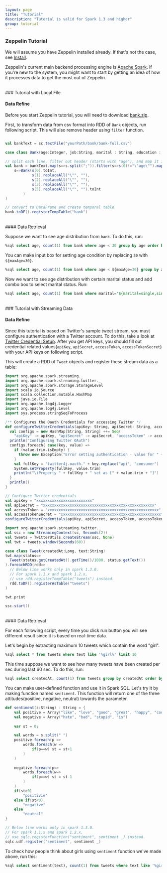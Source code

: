 ```yaml
---
layout: page
title: "Tutorial"
description: "Tutorial is valid for Spark 1.3 and higher"
group: tutorial
---
```


### Zeppelin Tutorial

We will assume you have Zeppelin installed already. If that's not the case, see [Install](../install/install.html).

Zeppelin's current main backend processing engine is [Apache Spark](https://spark.apache.org). If you're new to the system, you might want to start by getting an idea of how it processes data to get the most out of Zeppelin.

<br />
### Tutorial with Local File

#### Data Refine

Before you start Zeppelin tutorial, you will need to download [bank.zip](http://archive.ics.uci.edu/ml/machine-learning-databases/00222/bank.zip). 

First, to transform data from csv format into RDD of `Bank` objects, run following script. This will also remove header using `filter` function.

```scala

val bankText = sc.textFile("yourPath/bank/bank-full.csv")

case class Bank(age:Integer, job:String, marital : String, education : String, balance : Integer)

// split each line, filter out header (starts with "age"), and map it into Bank case class  
val bank = bankText.map(s=>s.split(";")).filter(s=>s(0)!="\"age\"").map(
    s=>Bank(s(0).toInt, 
            s(1).replaceAll("\"", ""),
            s(2).replaceAll("\"", ""),
            s(3).replaceAll("\"", ""),
            s(5).replaceAll("\"", "").toInt
        )
)

// convert to DataFrame and create temporal table
bank.toDF().registerTempTable("bank")
```

<br />
#### Data Retrieval

Suppose we want to see age distribution from `bank`. To do this, run:

```sql
%sql select age, count(1) from bank where age < 30 group by age order by age
```

You can make input box for setting age condition by replacing `30` with `${maxAge=30}`.

```sql
%sql select age, count(1) from bank where age < ${maxAge=30} group by age order by age
```

Now we want to see age distribution with certain marital status and add combo box to select marital status. Run:

```sql
%sql select age, count(1) from bank where marital="${marital=single,single|divorced|married}" group by age order by age
```

<br />
### Tutorial with Streaming Data 

#### Data Refine

Since this tutorial is based on Twitter's sample tweet stream, you must configure authentication with a Twitter account. To do this, take a look at [Twitter Credential Setup](https://databricks-training.s3.amazonaws.com/realtime-processing-with-spark-streaming.html#twitter-credential-setup). After you get API keys, you should fill out credential related values(`apiKey`, `apiSecret`, `accessToken`, `accessTokenSecret`) with your API keys on following script.

This will create a RDD of `Tweet` objects and register these stream data as a table:

```scala
import org.apache.spark.streaming._
import org.apache.spark.streaming.twitter._
import org.apache.spark.storage.StorageLevel
import scala.io.Source
import scala.collection.mutable.HashMap
import java.io.File
import org.apache.log4j.Logger
import org.apache.log4j.Level
import sys.process.stringSeqToProcess

/** Configures the Oauth Credentials for accessing Twitter */
def configureTwitterCredentials(apiKey: String, apiSecret: String, accessToken: String, accessTokenSecret: String) {
  val configs = new HashMap[String, String] ++= Seq(
    "apiKey" -> apiKey, "apiSecret" -> apiSecret, "accessToken" -> accessToken, "accessTokenSecret" -> accessTokenSecret)
  println("Configuring Twitter OAuth")
  configs.foreach{ case(key, value) =>
    if (value.trim.isEmpty) {
      throw new Exception("Error setting authentication - value for " + key + " not set")
    }
    val fullKey = "twitter4j.oauth." + key.replace("api", "consumer")
    System.setProperty(fullKey, value.trim)
    println("\tProperty " + fullKey + " set as [" + value.trim + "]")
  }
  println()
}

// Configure Twitter credentials
val apiKey = "xxxxxxxxxxxxxxxxxxxxxxxxx"
val apiSecret = "xxxxxxxxxxxxxxxxxxxxxxxxxxxxxxxxxxxxxxxxxxxxxxxxxx"
val accessToken = "xxxxxxxxxxxxxxxxxxxxxxxxxxxxxxxxxxxxxxxxxxxxxxxxxx"
val accessTokenSecret = "xxxxxxxxxxxxxxxxxxxxxxxxxxxxxxxxxxxxxxxxxxxxx"
configureTwitterCredentials(apiKey, apiSecret, accessToken, accessTokenSecret)

import org.apache.spark.streaming.twitter._
val ssc = new StreamingContext(sc, Seconds(2))
val tweets = TwitterUtils.createStream(ssc, None)
val twt = tweets.window(Seconds(60))

case class Tweet(createdAt:Long, text:String)
twt.map(status=>
  Tweet(status.getCreatedAt().getTime()/1000, status.getText())
).foreachRDD(rdd=>
  // Below line works only in spark 1.3.0.
  // For spark 1.1.x and spark 1.2.x,
  // use rdd.registerTempTable("tweets") instead.
  rdd.toDF().registerAsTable("tweets")
)

twt.print

ssc.start()
```

<br />
#### Data Retrieval

For each following script, every time you click run button you will see different result since it is based on real-time data.

Let's begin by extracting maximum 10 tweets which contain the word "girl".

```sql
%sql select * from tweets where text like '%girl%' limit 10
```

This time suppose we want to see how many tweets have been created per sec during last 60 sec. To do this, run:

```sql
%sql select createdAt, count(1) from tweets group by createdAt order by createdAt
```


You can make user-defined function and use it in Spark SQL. Let's try it by making function named `sentiment`. This function will return one of the three attitudes(positive, negative, neutral) towards the parameter.

```scala
def sentiment(s:String) : String = {
    val positive = Array("like", "love", "good", "great", "happy", "cool", "the", "one", "that")
    val negative = Array("hate", "bad", "stupid", "is")
    
    var st = 0;

    val words = s.split(" ")    
    positive.foreach(p =>
        words.foreach(w =>
            if(p==w) st = st+1
        )
    )
    
    negative.foreach(p=>
        words.foreach(w=>
            if(p==w) st = st-1
        )
    )
    if(st>0)
        "positivie"
    else if(st<0)
        "negative"
    else
        "neutral"
}

// Below line works only in spark 1.3.0.
// For spark 1.1.x and spark 1.2.x,
// use sqlc.registerFunction("sentiment", sentiment _) instead.
sqlc.udf.register("sentiment", sentiment _)

```

To check how people think about girls using `sentiment` function we've made above, run this:

```sql
%sql select sentiment(text), count(1) from tweets where text like '%girl%' group by sentiment(text)
```
